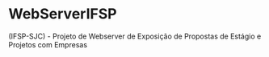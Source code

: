 # WebServerIFSP
(IFSP-SJC) - Projeto de Webserver de Exposição de Propostas de Estágio e Projetos com Empresas
